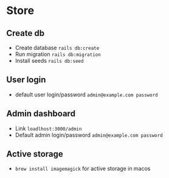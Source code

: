 # Store

## Create db
  - Create database `rails db:create`
  - Run migration `rails db:migration`
  - Install seeds `rails db:seed`
## User login
  - default user login/password `admin@example.com password`
## Admin dashboard
  - Link `loadlhost:3000/admin`
  - Default admin login/password `admin@example.com password`

## Active storage 
 - `brew install imagemagick` for active storage in macos